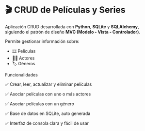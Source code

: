 # 🎬 CRUD de Películas y Series

Aplicación CRUD desarrollada con **Python**, **SQLite** y **SQLAlchemy**, siguiendo el patrón de diseño **MVC (Modelo - Vista - Controlador)**.

Permite gestionar información sobre:
- 🎞️ Películas
- 🧑‍🎤 Actores
- 🏷️ Géneros

Funcionalidades

✅ Crear, leer, actualizar y eliminar películas

✅ Asociar películas con uno o más actores

✅ Asociar películas con un género

✅ Base de datos en SQLite, auto generada

✅ Interfaz de consola clara y fácil de usar

